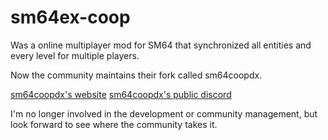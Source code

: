 # sm64ex-coop
Was a online multiplayer mod for SM64 that synchronized all entities and every level for multiple players.

Now the community maintains their fork called sm64coopdx.

[sm64coopdx's website](https://sm64coopdx.com/)
[sm64coopdx's public discord](https://discord.gg/TJVKHS4)

I'm no longer involved in the development or community management, but look forward to see where the community takes it.
